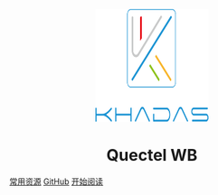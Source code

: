 <p align="center">
<img src="Khadas.jpg" width="200" height="200"/>
</p>
<h1 align="center">Quectel WB</h1>

[常用资源](https://QuectelWB.github.io/Yocto/)
[GitHub](https://QuectelWB.github.io/OpenLinux/OpenLinux)
[开始阅读](#index.md)




